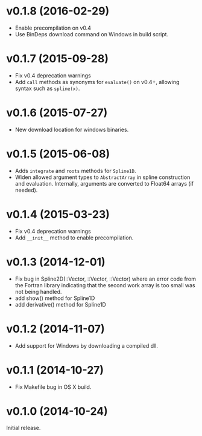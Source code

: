 v0.1.8 (2016-02-29)
===================

- Enable precompilation on v0.4
- Use BinDeps download command on Windows in build script.

v0.1.7 (2015-09-28)
===================

- Fix v0.4 deprecation warnings
- Add `call` methods as synonyms for `evaluate()` on v0.4+,
  allowing syntax such as `spline(x)`.

v0.1.6 (2015-07-27)
===================

- New download location for windows binaries.

v0.1.5 (2015-06-08)
===================

- Adds `integrate` and `roots` methods for `Spline1D`.
- Widen allowed argument types to `AbstractArray` in spline construction
  and evaluation. Internally, arguments are converted to Float64 arrays (if
  needed).

v0.1.4 (2015-03-23)
===================

- Fix v0.4 deprecation warnings
- Add `__init__` method to enable precompilation.

v0.1.3 (2014-12-01)
===================

- Fix bug in Spline2D(::Vector, ::Vector, ::Vector) where an error
  code from the Fortran library indicating that the second work array is too
  small was not being handled.
- add show() method for Spline1D
- add derivative() method for Spline1D

v0.1.2 (2014-11-07)
===================

- Add support for Windows by downloading a compiled dll.

v0.1.1 (2014-10-27)
===================

- Fix Makefile bug in OS X build.

v0.1.0 (2014-10-24)
===================

Initial release.

